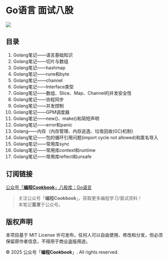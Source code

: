 # Go语言 面试八股
![](https://github.com/CodingCookbook/Go/blob/main/File/gzh.png)

## 目录

1. Golang笔记——语言基础知识
2. Golang笔记——切片与数组
3. Golang笔记——hashmap
4. Golang笔记——rune和byte
5. Golang笔记——channel
6. Golang笔记——Interface类型
7. Golang笔记——数组、Slice、Map、Channel的并发安全性
8. Golang笔记——协程同步
9. Golang笔记——并发控制
10. Golang笔记——GPM调度器
11. Golang笔记——new()、make()和简短声明
12. Golang笔记——error和panic
13. Golang——内存（内存管理、内存逃逸、垃圾回收(GC)机制）
14. Golang笔记——包的循环引用问题(import cycle not allowed)和匿名导入
15. Golang笔记——常用库sync
16. Golang笔记——常用库context和runtime
17. Golang笔记——常用库reflect和unsafe


## 订阅链接
[公众号「**编程Cookbook**」八股库：Go语言](https://mp.weixin.qq.com/mp/appmsgalbum?__biz=MzA4Mzc2ODc2Ng==&action=getalbum&album_id=3874583087514271749&scene=173&sessionid=1740633192&enterid=1740633207&from_msgid=2247485022&from_itemidx=1&count=3&nolastread=1#wechat_redirect)


> 关注公众号「**编程Cookbook**」，获取更多编程学习/面试资料！  
> 本笔记**首发**于公众号。

## 版权声明

本项目基于 MIT License 许可发布，任何人可以自由使用、修改和分发，但必须保留原作者信息，不得用于商业盗版用途。

© 2025 公众号「**编程Cookbook**」. All rights reserved.

